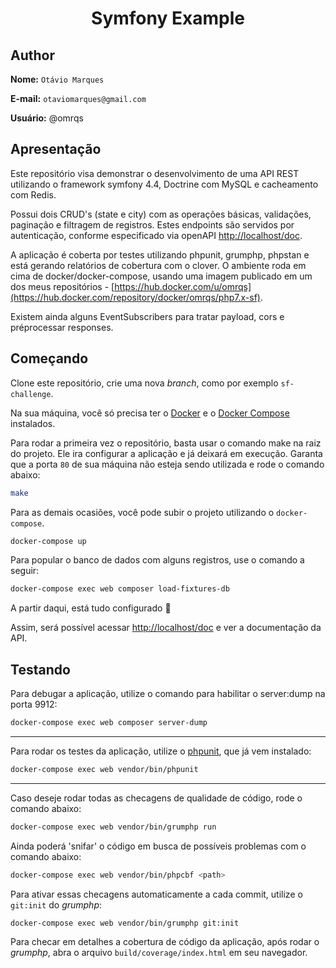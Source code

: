 <div align="center">
    <h1 align="center">Symfony Example</h1>
</div>

## Author

**Nome:** `Otávio Marques`

**E-mail:** `otaviomarques@gmail.com`

**Usuário:** @omrqs

## Apresentação

Este repositório visa demonstrar o desenvolvimento de uma API REST utilizando o framework symfony 4.4, Doctrine com MySQL e cacheamento com Redis.

Possui dois CRUD's (state e city) com as operações básicas, validações, paginação e filtragem de registros. Estes endpoints são servidos por autenticação, conforme especificado via openAPI [http://localhost/doc](http://localhost/doc).

A aplicação é coberta por testes utilizando phpunit, grumphp, phpstan e está gerando relatórios de cobertura com o clover. O ambiente roda em cima de docker/docker-compose, usando uma imagem publicado em um dos meus repositórios - [https://hub.docker.com/u/omrqs](https://hub.docker.com/repository/docker/omrqs/php7.x-sf).

Existem ainda alguns EventSubscribers para tratar payload, cors e préprocessar responses.

## Começando

Clone este repositório, crie uma nova _branch_, como por exemplo `sf-challenge`.

Na sua máquina, você só precisa ter o [Docker](https://www.docker.com/get-started) e o [Docker Compose](https://docs.docker.com/compose/) instalados.

Para rodar a primeira vez o repositório, basta usar o comando make na raiz do projeto. Ele ira configurar a aplicação e já deixará em execução.
Garanta que a porta `80` de sua máquina não esteja sendo utilizada e rode o comando abaixo:

```bash
make
```

Para as demais ocasiões, você pode subir o projeto utilizando o `docker-compose`.

```bash
docker-compose up
```

Para popular o banco de dados com alguns registros, use o comando a seguir:

```bash
docker-compose exec web composer load-fixtures-db
```

A partir daqui, está tudo configurado :rocket:

Assim, será possível acessar [http://localhost/doc](http://localhost/doc) e ver a documentação da API.

## Testando

Para debugar a aplicação, utilize o comando para habilitar o server:dump na porta 9912:

```bash
docker-compose exec web composer server-dump
```
---

Para rodar os testes da aplicação, utilize o [phpunit](https://phpunit.de/), que já vem instalado:

```bash
docker-compose exec web vendor/bin/phpunit
```
---

Caso deseje rodar todas as checagens de qualidade de código, rode o comando abaixo:

```bash
docker-compose exec web vendor/bin/grumphp run
```

Ainda poderá 'snifar' o código em busca de possíveis problemas com o comando abaixo:

```bash
docker-compose exec web vendor/bin/phpcbf <path>
```

Para ativar essas checagens automaticamente a cada commit, utilize o `git:init` do _grumphp_:

```bash
docker-compose exec web vendor/bin/grumphp git:init
```

Para checar em detalhes a cobertura de código da aplicação, após rodar o _grumphp_,
abra o arquivo `build/coverage/index.html` em seu navegador.
